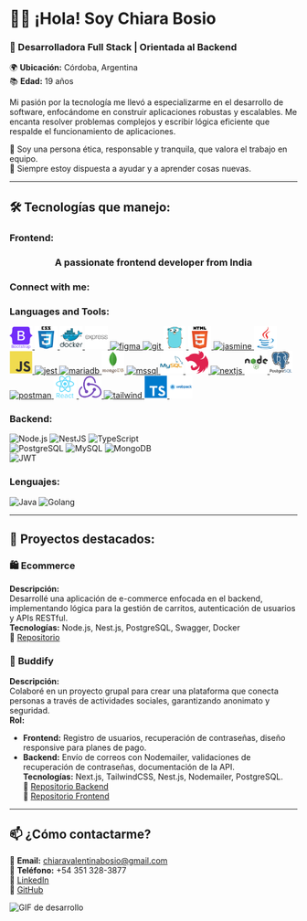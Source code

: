 # 👩‍💻 ¡Hola! Soy **Chiara Bosio**  
### 🎯 Desarrolladora Full Stack | Orientada al Backend  
🌍 **Ubicación:** Córdoba, Argentina  
📚 **Edad:** 19 años  

Mi pasión por la tecnología me llevó a especializarme en el desarrollo de software, enfocándome en construir aplicaciones robustas y escalables. Me encanta resolver problemas complejos y escribir lógica eficiente que respalde el funcionamiento de aplicaciones.  

🔹 Soy una persona ética, responsable y tranquila, que valora el trabajo en equipo.  
🔹 Siempre estoy dispuesta a ayudar y a aprender cosas nuevas.  

---

## 🛠 **Tecnologías que manejo:**  
### Frontend:  
<h3 align="center">A passionate frontend developer from India</h3>

<h3 align="left">Connect with me:</h3>
<p align="left">
</p>

<h3 align="left">Languages and Tools:</h3>
<p align="left"> <a href="https://getbootstrap.com" target="_blank" rel="noreferrer"> <img src="https://raw.githubusercontent.com/devicons/devicon/master/icons/bootstrap/bootstrap-plain-wordmark.svg" alt="bootstrap" width="40" height="40"/> </a> <a href="https://www.w3schools.com/css/" target="_blank" rel="noreferrer"> <img src="https://raw.githubusercontent.com/devicons/devicon/master/icons/css3/css3-original-wordmark.svg" alt="css3" width="40" height="40"/> </a> <a href="https://www.docker.com/" target="_blank" rel="noreferrer"> <img src="https://raw.githubusercontent.com/devicons/devicon/master/icons/docker/docker-original-wordmark.svg" alt="docker" width="40" height="40"/> </a> <a href="https://expressjs.com" target="_blank" rel="noreferrer"> <img src="https://raw.githubusercontent.com/devicons/devicon/master/icons/express/express-original-wordmark.svg" alt="express" width="40" height="40"/> </a> <a href="https://www.figma.com/" target="_blank" rel="noreferrer"> <img src="https://www.vectorlogo.zone/logos/figma/figma-icon.svg" alt="figma" width="40" height="40"/> </a> <a href="https://git-scm.com/" target="_blank" rel="noreferrer"> <img src="https://www.vectorlogo.zone/logos/git-scm/git-scm-icon.svg" alt="git" width="40" height="40"/> </a> <a href="https://golang.org" target="_blank" rel="noreferrer"> <img src="https://raw.githubusercontent.com/devicons/devicon/master/icons/go/go-original.svg" alt="go" width="40" height="40"/> </a> <a href="https://www.w3.org/html/" target="_blank" rel="noreferrer"> <img src="https://raw.githubusercontent.com/devicons/devicon/master/icons/html5/html5-original-wordmark.svg" alt="html5" width="40" height="40"/> </a> <a href="https://jasmine.github.io/" target="_blank" rel="noreferrer"> <img src="https://www.vectorlogo.zone/logos/jasmine/jasmine-icon.svg" alt="jasmine" width="40" height="40"/> </a> <a href="https://www.java.com" target="_blank" rel="noreferrer"> <img src="https://raw.githubusercontent.com/devicons/devicon/master/icons/java/java-original.svg" alt="java" width="40" height="40"/> </a> <a href="https://developer.mozilla.org/en-US/docs/Web/JavaScript" target="_blank" rel="noreferrer"> <img src="https://raw.githubusercontent.com/devicons/devicon/master/icons/javascript/javascript-original.svg" alt="javascript" width="40" height="40"/> </a> <a href="https://jestjs.io" target="_blank" rel="noreferrer"> <img src="https://www.vectorlogo.zone/logos/jestjsio/jestjsio-icon.svg" alt="jest" width="40" height="40"/> </a> <a href="https://mariadb.org/" target="_blank" rel="noreferrer"> <img src="https://www.vectorlogo.zone/logos/mariadb/mariadb-icon.svg" alt="mariadb" width="40" height="40"/> </a> <a href="https://www.mongodb.com/" target="_blank" rel="noreferrer"> <img src="https://raw.githubusercontent.com/devicons/devicon/master/icons/mongodb/mongodb-original-wordmark.svg" alt="mongodb" width="40" height="40"/> </a> <a href="https://www.microsoft.com/en-us/sql-server" target="_blank" rel="noreferrer"> <img src="https://www.svgrepo.com/show/303229/microsoft-sql-server-logo.svg" alt="mssql" width="40" height="40"/> </a> <a href="https://www.mysql.com/" target="_blank" rel="noreferrer"> <img src="https://raw.githubusercontent.com/devicons/devicon/master/icons/mysql/mysql-original-wordmark.svg" alt="mysql" width="40" height="40"/> </a> <a href="https://nestjs.com/" target="_blank" rel="noreferrer"> <img src="https://raw.githubusercontent.com/devicons/devicon/master/icons/nestjs/nestjs-plain.svg" alt="nestjs" width="40" height="40"/> </a> <a href="https://nextjs.org/" target="_blank" rel="noreferrer"> <img src="https://cdn.worldvectorlogo.com/logos/nextjs-2.svg" alt="nextjs" width="40" height="40"/> </a> <a href="https://nodejs.org" target="_blank" rel="noreferrer"> <img src="https://raw.githubusercontent.com/devicons/devicon/master/icons/nodejs/nodejs-original-wordmark.svg" alt="nodejs" width="40" height="40"/> </a> <a href="https://www.postgresql.org" target="_blank" rel="noreferrer"> <img src="https://raw.githubusercontent.com/devicons/devicon/master/icons/postgresql/postgresql-original-wordmark.svg" alt="postgresql" width="40" height="40"/> </a> <a href="https://postman.com" target="_blank" rel="noreferrer"> <img src="https://www.vectorlogo.zone/logos/getpostman/getpostman-icon.svg" alt="postman" width="40" height="40"/> </a> <a href="https://reactjs.org/" target="_blank" rel="noreferrer"> <img src="https://raw.githubusercontent.com/devicons/devicon/master/icons/react/react-original-wordmark.svg" alt="react" width="40" height="40"/> </a> <a href="https://redux.js.org" target="_blank" rel="noreferrer"> <img src="https://raw.githubusercontent.com/devicons/devicon/master/icons/redux/redux-original.svg" alt="redux" width="40" height="40"/> </a> <a href="https://tailwindcss.com/" target="_blank" rel="noreferrer"> <img src="https://www.vectorlogo.zone/logos/tailwindcss/tailwindcss-icon.svg" alt="tailwind" width="40" height="40"/> </a> <a href="https://www.typescriptlang.org/" target="_blank" rel="noreferrer"> <img src="https://raw.githubusercontent.com/devicons/devicon/master/icons/typescript/typescript-original.svg" alt="typescript" width="40" height="40"/> </a> <a href="https://webpack.js.org" target="_blank" rel="noreferrer"> <img src="https://raw.githubusercontent.com/devicons/devicon/d00d0969292a6569d45b06d3f350f463a0107b0d/icons/webpack/webpack-original-wordmark.svg" alt="webpack" width="40" height="40"/> </a> </p>

### Backend:  
![Node.js](https://img.shields.io/badge/-Node.js-green?style=flat-square&logo=node.js) ![NestJS](https://img.shields.io/badge/-NestJS-red?style=flat-square&logo=nestjs) ![TypeScript](https://img.shields.io/badge/-TypeScript-blue?style=flat-square&logo=typescript)  
![PostgreSQL](https://img.shields.io/badge/-PostgreSQL-blue?style=flat-square&logo=postgresql) ![MySQL](https://img.shields.io/badge/-MySQL-blue?style=flat-square&logo=mysql) ![MongoDB](https://img.shields.io/badge/-MongoDB-green?style=flat-square&logo=mongodb)  
![JWT](https://img.shields.io/badge/-JWT-black?style=flat-square&logo=jsonwebtokens)  

### Lenguajes:  
![Java](https://img.shields.io/badge/-Java-orange?style=flat-square&logo=java) ![Golang](https://img.shields.io/badge/-Golang-blue?style=flat-square&logo=go)  

---

## 📌 **Proyectos destacados:**  

### 🛍️ **Ecommerce**  
**Descripción:**  
Desarrollé una aplicación de e-commerce enfocada en el backend, implementando lógica para la gestión de carritos, autenticación de usuarios y APIs RESTful.  
**Tecnologías:** Node.js, Nest.js, PostgreSQL, Swagger, Docker  
🔗 [Repositorio](https://github.com/chi-bosio/ecommerce_SoyHenry)

### 🤝 **Buddify**  
**Descripción:**  
Colaboré en un proyecto grupal para crear una plataforma que conecta personas a través de actividades sociales, garantizando anonimato y seguridad.  
**Rol:**  
- **Frontend:** Registro de usuarios, recuperación de contraseñas, diseño responsive para planes de pago.  
- **Backend:** Envío de correos con Nodemailer, validaciones de recuperación de contraseñas, documentación de la API.  
**Tecnologías:** Next.js, TailwindCSS, Nest.js, Nodemailer, PostgreSQL.  
🔗 [Repositorio Backend](https://github.com/chi-bosio/Buddify_Api)  
🔗 [Repositorio Frontend](https://github.com/chi-bosio/Buddify)  

---

## 📫 **¿Cómo contactarme?**  
📧 **Email:** chiaravalentinabosio@gmail.com  
📱 **Teléfono:** +54 351 328-3877  
🔗 [LinkedIn](https://www.linkedin.com/in/chiara-bosio-078b9717b)  
🔗 [GitHub](https://github.com/chi-bosio)  

![GIF de desarrollo](https://media.giphy.com/media/qgQUggAC3Pfv687qPC/giphy.gif)
